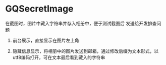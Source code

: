 # GQSecretImage
在截图时，图片中藏入字符串并存入相册中，便于测试截图后  发送给开发排查问题

1. 前台展示，直接显示在图片左上角

2. 隐藏信息显示，将相册中的图片发送到邮箱，通过修改后缀为文本形式，以utf8编码打开，可在文本最后看到藏入的字符串
